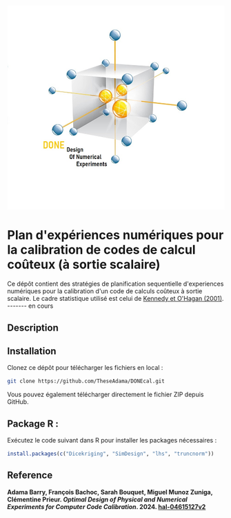 ![Illustration du plan D-optimal](Graphiques/DONEcal.jpg)

# Plan d'expériences numériques pour la calibration de codes de calcul coûteux (à sortie scalaire)

Ce dépôt contient des stratégies de planification sequentielle d'experiences numériques pour la calibration d'un code de calculs coûteux à sortie scalaire. Le cadre statistique utilisé est celui de [Kennedy et O'Hagan (2001)](https://www.asc.ohio-state.edu/statistics/comp_exp/jour.club/kennedy01.pdf). 
------- en cours
## Description


## Installation 

Clonez ce dépôt pour télécharger les fichiers en local :

```bash
git clone https://github.com/TheseAdama/DONEcal.git
```
Vous pouvez également télécharger directement le fichier ZIP depuis GitHub.

## Package R : 
Exécutez le code suivant dans R pour installer les packages nécessaires : 

 ```r
install.packages(c("Dicekriging", "SimDesign", "lhs", "truncnorm"))
 ```

## Reference
**Adama Barry, François Bachoc, Sarah Bouquet, Miguel Munoz Zuniga, Clémentine Prieur. _Optimal Design of Physical and Numerical Experiments for Computer Code Calibration_. 2024. [hal-04615127v2](https://theses.hal.science/UNIV-UT3/hal-04615127v2)**

